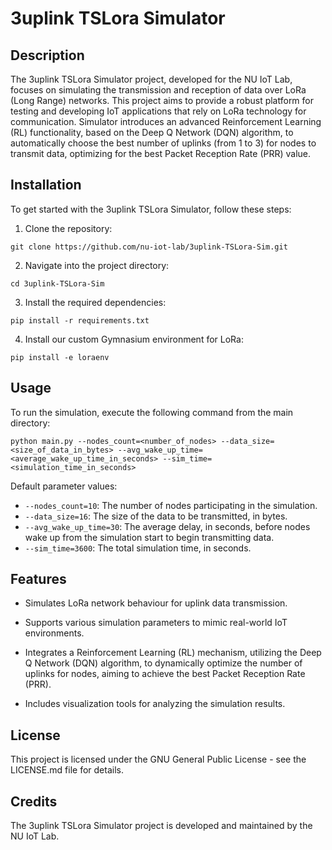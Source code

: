 # 3uplink TSLora Simulator

## Description


The 3uplink TSLora Simulator project, developed for the NU IoT Lab, focuses on simulating the transmission and reception of data over LoRa (Long Range) networks. This project aims to provide a robust platform for testing and developing IoT applications that rely on LoRa technology for communication. Simulator introduces an advanced Reinforcement Learning (RL) functionality, based on the Deep Q Network (DQN) algorithm, to automatically choose the best number of uplinks (from 1 to 3) for nodes to transmit data, optimizing for the best Packet Reception Rate (PRR) value.


## Installation

To get started with the 3uplink TSLora Simulator, follow these steps:

1. Clone the repository:

```
git clone https://github.com/nu-iot-lab/3uplink-TSLora-Sim.git
```

2. Navigate into the project directory:

```
cd 3uplink-TSLora-Sim
```

3. Install the required dependencies:

```
pip install -r requirements.txt
```


4. Install our custom Gymnasium environment for LoRa:

```
pip install -e loraenv
```

## Usage

To run the simulation, execute the following command from the main directory:

```
python main.py --nodes_count=<number_of_nodes> --data_size=<size_of_data_in_bytes> --avg_wake_up_time=<average_wake_up_time_in_seconds> --sim_time=<simulation_time_in_seconds>
```

Default parameter values:

-   `--nodes_count=10`: The number of nodes participating in the simulation.
-   `--data_size=16`: The size of the data to be transmitted, in bytes.
-   `--avg_wake_up_time=30`: The average delay, in seconds, before nodes wake up from the simulation start to begin transmitting data.
-   `--sim_time=3600`: The total simulation time, in seconds.

## Features

-   Simulates LoRa network behaviour for uplink data transmission.
-   Supports various simulation parameters to mimic real-world IoT environments.

-   Integrates a Reinforcement Learning (RL) mechanism, utilizing the Deep Q Network (DQN) algorithm, to dynamically optimize the number of uplinks for nodes, aiming to achieve the best Packet Reception Rate (PRR).

-   Includes visualization tools for analyzing the simulation results.

## License

This project is licensed under the GNU General Public License - see the LICENSE.md file for details.

## Credits

The 3uplink TSLora Simulator project is developed and maintained by the NU IoT Lab.